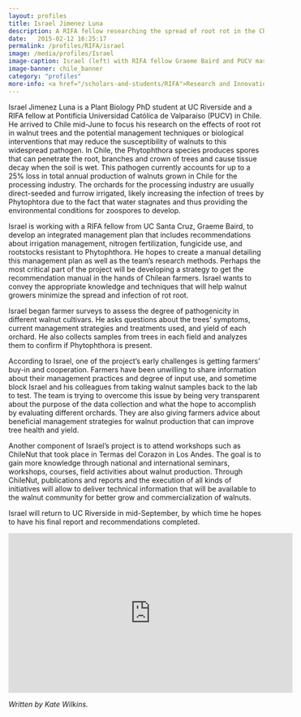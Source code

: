 ```yaml
---
layout: profiles
title: Israel Jimenez Luna
description: A RIFA fellow researching the spread of root rot in the Chilean walnut industry
date:   2015-02-12 16:25:17
permalink: /profiles/RIFA/israel
image: /media/profiles/Israel
image-caption: Israel (left) with RIFA fellow Graeme Baird and PUCV master's student Jeanette Guajardo surveying a 120 hectare walnut orchard and colelcting samples for lab analysis.
image-banner: chile_banner
category: "profiles"
more-info: <a href="/scholars-and-students/RIFA">Research and Innovation Fellowship for Agriculture (RIFA)</a>
---
```


Israel Jimenez Luna is a Plant Biology PhD student at UC Riverside and a RIFA fellow at Pontificia Universidad Católica de Valparaíso (PUCV) in Chile. He arrived to Chile mid-June to focus his research on the effects of root rot in walnut trees and the potential management techniques or biological interventions that may reduce the susceptibility of walnuts to this widespread pathogen. In Chile, the Phytophthora species produces spores that can penetrate the root, branches and crown of trees and cause tissue decay when the soil is wet. This pathogen currently accounts for up to a 25% loss in total annual production of walnuts grown in Chile for the processing industry. The orchards for the processing industry are usually direct-seeded and furrow irrigated, likely increasing the infection of trees by Phytophtora  due to the fact that water stagnates and thus providing the environmental conditions for zoospores to develop. <br>

Israel is working with a RIFA fellow from UC Santa Cruz, Graeme Baird, to develop an integrated management plan that includes recommendations about irrigation management, nitrogen fertilization, fungicide use, and rootstocks resistant to Phytophthora. He hopes to create a manual detailing this management plan as well as the team’s research methods. Perhaps the most critical part of the project will be developing a strategy to get the recommendation manual in the hands of Chilean farmers. Israel wants to convey the appropriate knowledge and techniques that will help walnut growers minimize the spread and infection of rot root. <br>

Israel began farmer surveys to assess the degree of pathogenicity in different walnut cultivars. He asks questions about the trees’ symptoms, current management strategies and treatments used, and yield of each orchard. He also collects samples from trees in each field and analyzes them to confirm if Phytophthora is present. <br>

According to Israel, one of the project’s early challenges is getting farmers’ buy-in and cooperation. Farmers have been unwilling to share information about their management practices and degree of input use, and sometime block Israel and his colleagues from taking walnut samples back to the lab to test. The team is trying to overcome this issue by being very transparent about the purpose of the data collection and what the hope to accomplish by evaluating different orchards. They are also giving farmers advice about beneficial management strategies for walnut production that can improve tree health and yield. <br>

Another component of Israel’s project is to attend workshops such as ChileNut that took place in Termas del Corazon in Los Andes. The goal is to gain more knowledge through national and international seminars, workshops, courses, field activities about walnut production. Through ChileNut, publications and reports and the execution of all kinds of initiatives will allow to deliver technical information that will be available to the walnut community for better grow and commercialization of walnuts. <br>

Israel will return to UC Riverside in mid-September, by which time he hopes to have his final report and recommendations completed. <br>

<iframe width="560" height="315" src="https://www.youtube.com/embed/qk_oHxa5q9o?rel=0" frameborder="0" gesture="media" allow="encrypted-media" allowfullscreen></iframe>

<br>

<p><i>Written by Kate Wilkins.</i></p>
